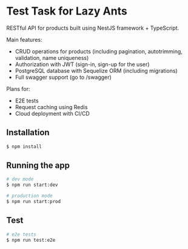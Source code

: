 # Test Task for Lazy Ants

RESTful API for products built using NestJS framework + TypeScript.

Main features:
- CRUD operations for products (including pagination, autotrimming, validation, name uniqueness)
- Authorization with JWT (sign-in, sign-up for the user)
- PostgreSQL database with Sequelize ORM (including migrations)
- Full swagger support (go to /swagger)

Plans for:
- E2E tests
- Request caching using Redis
- Cloud deployment with CI/CD

## Installation

```bash
$ npm install
```

## Running the app

```bash
# dev mode
$ npm run start:dev

# production mode
$ npm run start:prod
```

## Test

```bash
# e2e tests
$ npm run test:e2e
```

